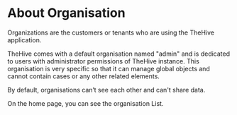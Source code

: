 # About Organisation

Organizations are the customers or tenants who are using the TheHive application.

TheHive comes with a default organisation named "admin" and is dedicated to users with administrator permissions of TheHive instance. This organisation is very specific so that it can manage global objects and cannot contain cases or any other related elements.

By default, organisations can’t see each other and can't share data. 

On the home page, you can see the organisation List.

